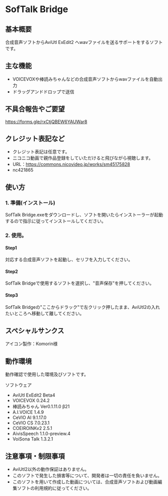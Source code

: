 # SofTalk Bridge

## 基本概要

合成音声ソフトからAviUtl ExEdit2 へwavファイルを送るサポートをするソフトです。

## 主な機能

- VOICEVOXや棒読みちゃんなどの合成音声ソフトからwavファイルを自動出力
- ドラッグアンドドロップで送信

## 不具合報告やご要望
https://forms.gle/rxCtjQBEW6YAUWar8

## クレジット表記など
- クレジット表記は任意です。
- ニコニコ動画で親作品登録をしていただけると飛びながら視聴します。
- URL：https://commons.nicovideo.jp/works/sm45175828
- nc421865

## 使い方

### 1. 準備(インストール)

  SofTalk Bridge.exeをダウンロードし、ソフトを開いたらインストーラーが起動するので指示に従ってインストールしてください。
  
### 2. 使用。

  #### Step1
  対応する合成音声ソフトを起動し、セリフを入力してください。

  #### Step2
  SofTalk Bridgeで使用するソフトを選択し、"音声保存"を押してください。

  #### Step3
  SofTalk Bridgeの"ここからドラック"で左クリック押したまま、AviUtl2の入れたいところへ移動して離してください。

## スペシャルサンクス
アイコン製作：Komorin様

## 動作環境
動作確認で使用した環境及びソフトです。

ソフトウェア
- AviUtl ExEdit2 Beta4
- VOICEVOX 0.24.2
- 棒読みちゃん Ver0.1.11.0 β21
- A.I.VOICE 1.4.9
- CeVIO AI 9.1.17.0
- CeVIO CS 7.0.23.1
- COEIROINKv2 2.5.1
- AivisSpeech 1.1.0-preview.4
- VoiSona Talk 1.3.2.1

## 注意事項・制限事項

- AviUtl2以外の動作保証はありません。
- このソフトで発生した損害等について、開発者は一切の責任を負いません。
- このソフトを用いて作成した動画については、合成音声ソフトおよび動画編集ソフトの利用規約に従ってください。
